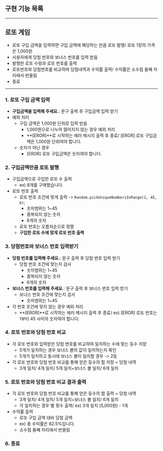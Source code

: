 ## 구현 기능 목록

---

## 로또 게임

- 로또 구입 금액을 입력하면 구입 금액에 해당하는 만큼 로또 발행/ 로또 1장의 가격은 1,000원
- 사용자에게 당첨 번호와 보너스 번호를 입력 받음
- 발행한 로또 수량과 로또 번호를 출력
- 로또번호와 당첨번호를 비교하여 담첨내역과 수익률 출력/ 수익률은 소수점 둘째 자리에서 반올림
- 종료

---

### 1. 로또 구입 금액 입력

- **구입금액을 입력해 주세요.**: 문구 출력 후 구입금액 입력 받기
- 예외 처리
  - 구입 금액은 1,000원 단위로 입력 받음
    - 1,000원으로 나누어 떨어지지 않는 경우 예외 처리
    - **[EROR]**로 시작하는 에러 메시지 출력 후 종료/ [EROR] 로또 구입금액은 1,000원 단위여야 합니다.
  - 숫자가 아닌 경우
    - [EROR] 로또 구입금액은 숫자여야 합니다.

### 2. 구입금액만큼 로또 발행

- 구입금액으로 구입한 로또 수 출력
  - ex) 8개를 구매했습니다.
- 로또 번호 출력
  - 로또 번호 조건에 맞게 출력 -> `Random.pickUniqueNumbersInRange(1, 45, 6)`;
    - 숫자범위는 1~45
    - 중복되지 않는 숫자
    - 6개의 숫자
  - 로또 번호는 오름차순으로 정렬
  - **구입한 로또 수에 맞게 로또 번호 출력**

### 3. 당첨번호와 보너스 번호 입력받기

- **당첨 번호를 입력해 주세요.**: 문구 출력 후 당첨 번호 입력 받기
  - 당첨 번호 조건에 맞는지 검사
    - 숫자범위는 1~45
    - 중복되지 않는 숫자
    - 6개의 숫자
- **보너스 번호를 입력해 주세요.**: 문구 출력 후 보너스 번호 입력 받기
  - 보너스 번호 조건에 맞는지 검사
    - 숫자범위는 1~45
- 각 번호 조건에 맞지 않는 경우 예외 처리
  - **[EROR]**로 시작하는 에러 메시지 출력 후 종료/ ex) [EROR] 로또 번호는 1부터 45 사이의 숫자여야 합니다.

### 4. 로또 번호와 당첨 번호 비교

- 각 로또 번호와 입력받은 당첨 번호를 비교하여 일치하는 수에 맞는 등수 저장
  - 5개가 일치하는 경우 보너스 볼의 값이 일치하는지 확인
  - 5개가 일치하고 동시에 보너스 볼이 일치할 경우 -> 2등
- 각 로또 번호와 당첨 번호 비교를 통해 얻은 등수의 합 저장 = 당첨 내역
  - 3개 일치/ 4개 일치/ 5개 일치+보너스 볼 일치/ 6개 일치

### 5. 로또 번호와 당첨 번호 비교 결과 출력

- 각 로또 번호와 당첨 번호 비교를 통해 얻은 등수의 합 출력 = 당첨 내역
  - 3개 일치/ 4개 일치/ 5개 일치+보너스 볼 일치/ 6개 일치
  - 각 일치하는 경우 별 횟수 출력/ ex) 3개 일치 (5,000원) - 1개
- 수익률 출력
  - 로또 구입 금액 대비 당첨 금액
  - ex) 총 수익률은 62.5%입니다.
  - 소수점 둘째 자리에서 반올림

### 6. 종료
